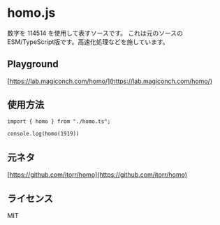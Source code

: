 # homo.js
数字を 114514 を使用して表すソースです。
これは元のソースのESM/TypeScript版です。高速化処理などを施しています。

## Playground
[https://lab.magiconch.com/homo/](https://lab.magiconch.com/homo/)

## 使用方法
```HTML
import { homo } from "./homo.ts";

console.log(homo(1919))
```

## 元ネタ
[https://github.com/itorr/homo](https://github.com/itorr/homo)

## ライセンス
MIT
